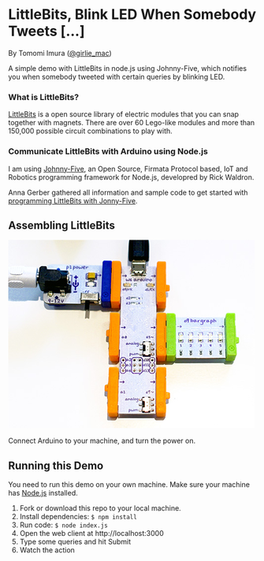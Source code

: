# LittleBits, Blink LED When Somebody Tweets [...]

By Tomomi Imura ([@girlie_mac][twitter])

A simple demo with LittleBits in node.js using Johnny-Five, which notifies you when somebody tweeted with certain queries by blinking LED.

### What is LittleBits?

[LittleBits][littlebits] is a open source library of electric modules that you can snap together with magnets. There are over 60 Lego-like modules and more than 150,000 possible circuit combinations to play with.

### Communicate LittleBits with Arduino using Node.js

I am using [Johnny-Five][j5], an Open Source, Firmata Protocol based, IoT and Robotics programming framework for Node.js, developred by Rick Waldron.

Anna Gerber gathered all information and sample code to get started with [programming LittleBits with Jonny-Five][anna].


## Assembling LittleBits

![image](circuit.jpg)

Connect Arduino to your machine, and turn the power on.

## Running this Demo

You need to run this demo on your own machine. Make sure your machine has [Node.js][node] installed.

1. Fork or download this repo to your local machine.
2. Install dependencies: `$ npm install`
3. Run code: `$ node index.js`
4. Open the web client at http://localhost:3000
5. Type some queries and hit Submit
6. Watch the action



 


[twitter]: http://twitter.com/girlie_mac
[j5]: https://github.com/rwaldron/johnny-five
[anna]: https://github.com/AnnaGerber/little-bits-js
[littlebits]: http://littlebits.cc/
[node]: https://nodejs.org/